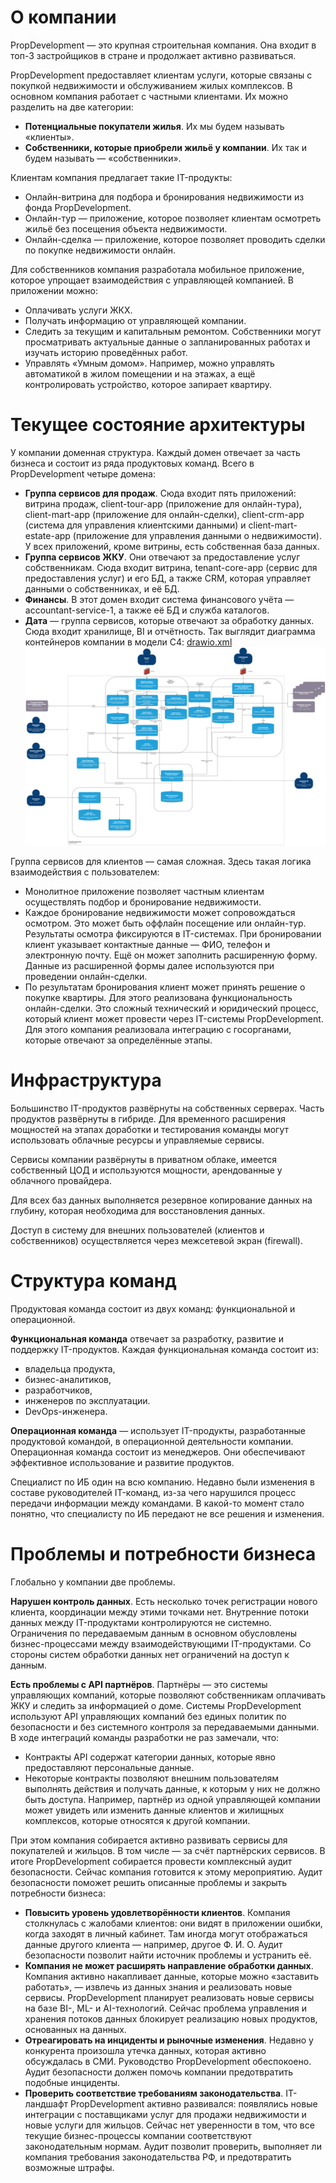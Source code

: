 # О компании
PropDevelopment — это крупная строительная компания. Она входит в топ-3  застройщиков в стране и продолжает активно развиваться.

PropDevelopment предоставляет клиентам услуги, которые связаны с покупкой недвижимости и обслуживанием жилых комплексов. В основном компания работает с частными клиентами. Их можно разделить на две категории:

- **Потенциальные покупатели жилья**. Их мы будем называть «клиенты».
- **Собственники, которые приобрели жильё у компании**. Их так и будем называть — «собственники».

Клиентам компания предлагает такие IT-продукты:
- Онлайн-витрина для подбора и бронирования недвижимости из фонда PropDevelopment.
- Онлайн-тур — приложение, которое позволяет клиентам осмотреть жильё без посещения объекта недвижимости.
- Онлайн-сделка — приложение, которое позволяет проводить сделки по покупке недвижимости онлайн.

Для собственников компания разработала мобильное приложение, которое упрощает взаимодействия с управляющей компанией. В приложении можно:
- Оплачивать услуги ЖКХ.
- Получать информацию от управляющей компании.
- Следить за текущим и капитальным ремонтом. Собственники могут просматривать актуальные данные о запланированных работах и изучать историю проведённых работ.
- Управлять «Умным домом». Например, можно управлять автоматикой в жилом помещении и на этажах, а ещё контролировать устройство, которое запирает квартиру.

# Текущее состояние архитектуры
У компании доменная структура. Каждый домен отвечает за часть бизнеса и состоит из ряда продуктовых команд. Всего в PropDevelopment четыре домена:
- **Группа сервисов для продаж**. Сюда входит пять приложений: витрина продаж, client-tour-app (приложение для онлайн-тура), client-mart-app (приложение для онлайн-сделки), client-crm-app (система для управления клиентскими данными) и client-mart-estate-app (приложение для управления данными о недвижимости). У всех приложений, кроме витрины, есть собственная база данных.
- **Группа сервисов ЖКУ**. Они отвечают за предоставление услуг собственникам. Сюда входит витрина, tenant-core-app (сервис для предоставления услуг) и его БД, а также CRM, которая управляет данными о собственниках, и её БД.
- **Финансы**. В этот домен входит система финансового учёта — accountant-service-1, а также её БД и служба каталогов.
- **Дата** — группа сервисов, которые отвечают за обработку данных. Сюда входит хранилище, BI и отчётность.
Так выглядит диаграмма контейнеров компании в модели C4:
[drawio.xml](PropDevelopment_С4_model.drawio.xml)
![img.png](img.png)

Группа сервисов для клиентов — самая сложная. Здесь такая логика взаимодействия с пользователем:

- Монолитное приложение позволяет частным клиентам осуществлять подбор и бронирование недвижимости.
- Каждое бронирование недвижимости может сопровождаться осмотром. Это может быть оффлайн посещение или онлайн-тур. Результаты осмотра фиксируются в IT-системах. При бронировании клиент указывает контактные данные — ФИО, телефон и электронную почту. Ещё он может заполнить расширенную форму. Данные из расширенной формы далее используются при проведении онлайн-сделки.
- По результатам бронирования клиент может принять решение о покупке квартиры. Для этого реализована функциональность онлайн-сделки. Это сложный технический и юридический процесс, который клиент может провести через IT-системы PropDevelopment. Для этого компания реализовала интеграцию с госорганами, которые отвечают за определённые этапы.

# Инфраструктура
Большинство IT-продуктов развёрнуты на собственных серверах. Часть продуктов развёрнуты в гибриде. Для временного расширения мощностей на этапах доработки и тестирования команды могут использовать облачные ресурсы и управляемые сервисы.

Сервисы компании развёрнуты в приватном облаке, имеется собственный ЦОД и используются мощности, арендованные у облачного провайдера.

Для всех баз данных выполняется резервное копирование данных на глубину, которая необходима для восстановления данных.

Доступ в систему для внешних пользователей (клиентов и собственников) осуществляется через межсетевой экран (firewall).

# Структура команд
Продуктовая команда состоит из двух команд: функциональной и операционной.

**Функциональная команда** отвечает за разработку, развитие и поддержку IT-продуктов. Каждая функциональная команда состоит из:
- владельца продукта,
- бизнес-аналитиков,
- разработчиков,
- инженеров по эксплуатации.
- DevOps-инженера.

**Операционная команда** — использует IT-продукты, разработанные продуктовой командой, в операционной деятельности компании. Операционная команда состоит из менеджеров. Они обеспечивают эффективное использование и развитие продуктов.

Специалист по ИБ один на всю компанию. Недавно были изменения в составе руководителей IT-команд, из-за чего нарушился процесс передачи информации между командами. В какой-то момент стало понятно, что специалисту по ИБ передают не все решения и изменения.

# Проблемы и потребности бизнеса
Глобально у компании две проблемы. 

**Нарушен контроль данных**. Есть несколько точек регистрации нового клиента, координации между этими точками нет. Внутренние потоки данных между IT-продуктами контролируются не системно. Ограничения по передаваемым данным в основном обусловлены бизнес-процессами между взаимодействующими IT-продуктами. Со стороны систем обработки данных нет ограничений на доступ к данным.

**Есть проблемы с API партнёров**. Партнёры — это системы управляющих компаний, которые позволяют собственникам оплачивать ЖКУ и следить за информацией о доме. Системы PropDevelopment используют API управляющих компаний без единых политик по безопасности и без системного контроля за передаваемыми данными. В ходе интеграций команды разработки не раз замечали, что:
- Контракты API содержат категории данных, которые явно предоставляют персональные данные.
- Некоторые контракты позволяют внешним пользователям выполнять действия и получать данные, к которым у них не должно быть доступа. Например, партнёр из одной управляющей компании может увидеть или изменить данные клиентов и жилищных комплексов, которые относятся к другой компании.

При этом компания собирается активно развивать сервисы для покупателей и жильцов. В том числе — за счёт партнёрских сервисов.
В итоге PropDevelopment собирается провести комплексный аудит безопасности. Сейчас компания готовится к этому мероприятию. Аудит безопасности поможет решить описанные проблемы и закрыть потребности бизнеса:
- **Повысить уровень удовлетворённости клиентов**. Компания столкнулась с жалобами клиентов: они видят в приложении ошибки, когда заходят в личный кабинет. Там иногда могут отображаться данные другого клиента — например, другое Ф. И. О. Аудит безопасности позволит найти источник проблемы и устранить её.
- **Компания не может расширять направление обработки данных**. Компания активно накапливает данные, которые можно «заставить работать», — извлечь из данных знания и реализовать новые сервисы. PropDevelopment планирует реализовать новые сервисы на базе BI-, ML- и AI-технологий. Сейчас проблема управления и хранения потоков данных блокирует реализацию новых продуктов, основанных на данных.
- **Отреагировать на инциденты и рыночные изменения**. Недавно у конкурента произошла утечка данных, которая активно обсуждалась в СМИ. Руководство PropDevelopment обеспокоено. Аудит безопасности должен помочь компании предотвратить подобные инциденты.
- **Проверить соответствие требованиям законодательства**. IT-ландшафт PropDevelopment активно развивался: появлялись новые интеграции с поставщиками услуг для продажи недвижимости и новые услуги для жильцов. Сейчас нет уверенности в том, что все текущие бизнес-процессы компании соответствуют законодательным нормам. Аудит позволит проверить, выполняет ли компания требования законодательства РФ, и предотвратить возможные штрафы.